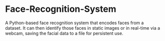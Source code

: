 # Face-Recognition-System
A Python-based face recognition system that encodes faces from a dataset. It can then identify those faces in static images or in real-time via a webcam, saving the facial data to a file for persistent use.
